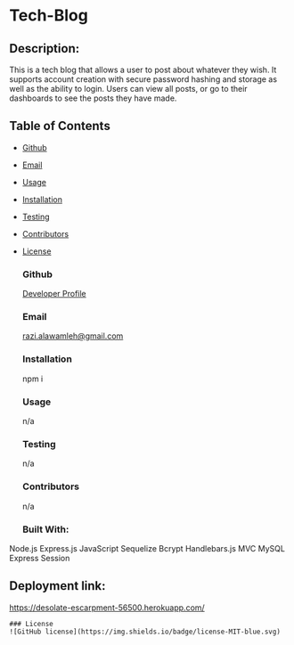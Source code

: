   # Tech-Blog

  ## Description:
  This is a tech blog that allows a user to post about whatever they wish. It supports account creation with secure password hashing and storage as well as the ability to login. Users can view all posts, or go to their dashboards to see the posts they have made.

  Table of Contents
  ------------------
  * [Github](github)
  * [Email](#email)  
  * [Usage](#usage)
  * [Installation](#installation)
  * [Testing](#testing)
  * [Contributors](#contributors)
  * [License](#license)
  
    ### Github
    [Developer Profile](https://github.com/ra8200)
  
    ### Email
    razi.alawamleh@gmail.com

    ### Installation
    npm i

    ### Usage
    n/a
    
    ### Testing 
    n/a

    ### Contributors
    n/a

    ### Built With:
Node.js
Express.js
JavaScript
Sequelize
Bcrypt
Handlebars.js
MVC
MySQL
Express Session

## Deployment link:
https://desolate-escarpment-56500.herokuapp.com/
    
    ### License
    ![GitHub license](https://img.shields.io/badge/license-MIT-blue.svg)
    
    